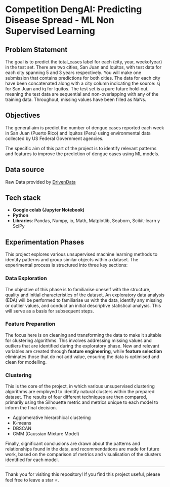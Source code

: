
# Competition DengAI: Predicting Disease Spread - ML Non Supervised Learning

## Problem Statement

The goal is to predict the total_cases label for each (city, year, weekofyear) in the test set. There are two cities, San Juan and Iquitos, with test data for each city spanning 5 and 3 years respectively. You will make one submission that contains predictions for both cities. The data for each city have been concatenated along with a city column indicating the source: sj for San Juan and iq for Iquitos. The test set is a pure future hold-out, meaning the test data are sequential and non-overlapping with any of the training data. Throughout, missing values have been filled as NaNs.

## Objectives

The general aim is predict the number of dengue cases reported each week in San Juan (Puerto Rico) and Iquitos (Peru) using environmental data collected by US Federal Government agencies.

The specific aim of this part of the project is to identify relevant patterns and features to improve the prediction of dengue cases using ML models.





## Data source

Raw Data provided by 
[DrivenData](https://www.drivendata.org/competitions/44/dengai-predicting-disease-spread/)



## Tech stack

- **Google colab (Jupyter Notebook)**
- **Python**
- **Libraries**: Pandas, Numpy, io, Math, Matplotlib, Seaborn,  Scikit-learn y SciPy

## Experimentation Phases
This project explores various unsupervised machine learning methods to identify patterns and group similar objects within a dataset. The experimental process is structured into three key sections:

### Data Exploration
The objective of this phase is to familiarise oneself with the structure, quality and initial characteristics of the dataset. An exploratory data analysis (EDA) will be performed to familiarise us with the data, identify any missing or outlier values, and conduct an initial descriptive statistical analysis. This will serve as a basis for subsequent steps.

### Feature Preparation
The focus here is on cleaning and transforming the data to make it suitable for clustering algorithms. This involves addressing missing values and outliers that are identified during the exploratory phase. New and relevant variables are created through **feature engineering**, while **feature selection** eliminates those that do not add value, ensuring the data is optimised and clean for modelling.

### Clustering
This is the core of the project, in which various unsupervised clustering algorithms are employed to identify natural clusters within the prepared dataset. The results of four different techniques are then compared, primarily using the Silhouette metric and metrics unique to each model to inform the final decision.
- Agglomerative hierarchical clustering
- K-means
- DBSCAN
- GMM (Gaussian Mixture Model)

Finally, significant conclusions are drawn about the patterns and relationships found in the data, and recommendations are made for future work, based on the comparison of metrics and visualisation of the clusters identified for each model.

---

Thank you for visiting this repository! If you find this project useful, please feel free to leave a star ⭐️.




